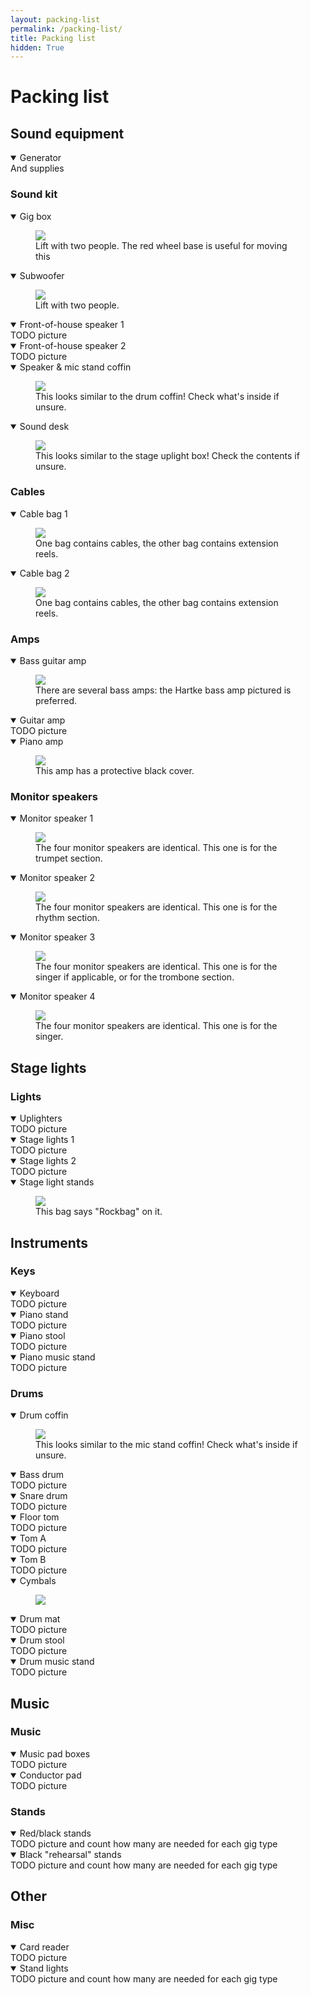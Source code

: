 ```yaml
---
layout: packing-list
permalink: /packing-list/
title: Packing list
hidden: True
---
```


# Packing list

## Sound equipment

<details open class="skip-electric-yes">
<summary>Generator</summary>
<div>And supplies</div>
</details>

<section>
<h3>Sound kit</h3>

<details open class="first-item">
<summary>Gig box</summary>
<figure>
  <img src="/assets/kit/gig-box.jpg" />
  <figcaption>Lift with two people. The red wheel base is useful for moving this</figcaption>
</figure>
</details>

<details open class="skip-gig-mini">
<summary>Subwoofer</summary>
<figure>
  <img src="/assets/kit/subwoofer.jpg" />
  <figcaption>Lift with two people.</figcaption>
</figure>
</details>

<details open>
<summary>Front-of-house speaker 1</summary>
<div>TODO picture</div>
</details>

<details open>
<summary>Front-of-house speaker 2</summary>
<div>TODO picture</div>
</details>

<details open>
<summary>Speaker &amp; mic stand coffin</summary>
<figure>
  <img src="/assets/kit/mic-coffin.jpg" />
  <figcaption>This looks similar to the drum coffin! Check what's inside if unsure.</figcaption>
</figure>
</details>

<details open>
<summary>Sound desk</summary>
<figure>
  <img src="/assets/kit/sound-desk.jpg" />
  <figcaption>This looks similar to the stage uplight box! Check the contents if unsure.</figcaption>
</figure>
</details>

</section>

<section>
<h3>Cables</h3>

<details open>
<summary>Cable bag 1</summary>
<figure>
  <img src="/assets/kit/cable-bag.jpg" />
  <figcaption>One bag contains cables, the other bag contains extension reels.</figcaption>
</figure>
</details>

<details open>
<summary>Cable bag 2</summary>
<figure>
  <img src="/assets/kit/cable-bag.jpg" />
  <figcaption>One bag contains cables, the other bag contains extension reels.</figcaption>
</figure>
</details>

</section>

<section>
<h3>Amps</h3>

<details open>
<summary>Bass guitar amp</summary>
<figure>
  <img src="/assets/kit/hartke-bass-amp.jpg" />
  <figcaption>There are several bass amps: the Hartke bass amp pictured is preferred.</figcaption>
</figure>
</details>

<details open>
<summary>Guitar amp</summary>
<div>TODO picture</div>
</details>

<details open>
<summary>Piano amp</summary>
<figure>
  <img src="/assets/kit/piano-amp.jpg" />
  <figcaption>This amp has a protective black cover.</figcaption>
</figure>
</details>

</section>

<section>
<h3>Monitor speakers</h3>

<details open>
<summary>Monitor speaker 1</summary>
<figure>
  <img src="/assets/kit/monitor.jpg" />
  <figcaption>The four monitor speakers are identical. This one is for the trumpet section.</figcaption>
</figure>
</details>

<details open class="skip-venue-small">
<summary>Monitor speaker 2</summary>
<figure>
  <img src="/assets/kit/monitor.jpg" />
  <figcaption>The four monitor speakers are identical. This one is for the rhythm section.</figcaption>
</figure>
</details>

<details open class="skip-venue-small">
<summary>Monitor speaker 3</summary>
<figure>
  <img src="/assets/kit/monitor.jpg" />
  <figcaption>The four monitor speakers are identical. This one is for the singer if applicable, or for the trombone section.</figcaption>
</figure>
</details>

<details open class="skip-vocal-no">
<summary>Monitor speaker 4</summary>
<figure>
  <img src="/assets/kit/monitor.jpg" />
  <figcaption>The four monitor speakers are identical. This one is for the singer.</figcaption>
</figure>
</details>

</section>

## Stage lights

<section>
<h3>Lights</h3>

<details open class="skip-lights-no">
<summary>Uplighters</summary>
<div>TODO picture</div>
</details>

<details open class="skip-lights-no">
<summary>Stage lights 1</summary>
<div>TODO picture</div>
</details>

<details open class="skip-lights-no">
<summary>Stage lights 2</summary>
<div>TODO picture</div>
</details>

<details open class="skip-lights-no">
<summary>Stage light stands</summary>
<figure>
  <img src="/assets/kit/stage-light-stands.jpg" />
  <figcaption>This bag says "Rockbag" on it.</figcaption>
</figure>
</details>

</section>

## Instruments

<section>
<h3>Keys</h3>

<details open>
<summary>Keyboard</summary>
<div>TODO picture</div>
</details>

<details open>
<summary>Piano stand</summary>
<div>TODO picture</div>
</details>

<details open>
<summary>Piano stool</summary>
<div>TODO picture</div>
</details>

<details open>
<summary>Piano music stand</summary>
<div>TODO picture</div>
</details>

</section>

<section>
<h3>Drums</h3>

<details open>
<summary>Drum coffin</summary>
<figure>
  <img src="/assets/kit/drum-coffin.jpg" />
  <figcaption>This looks similar to the mic stand coffin! Check what's inside if unsure.</figcaption>
</figure>
</details>

<details open>
<summary>Bass drum</summary>
<div>TODO picture</div>
</details>

<details open>
<summary>Snare drum</summary>
<div>TODO picture</div>
</details>

<details open>
<summary>Floor tom</summary>
<div>TODO picture</div>
</details>

<details open>
<summary>Tom A</summary>
<div>TODO picture</div>
</details>

<details open>
<summary>Tom B</summary>
<div>TODO picture</div>
</details>

<details open>
<summary>Cymbals</summary>
<figure>
  <img src="/assets/kit/drum-cymbals.jpg" />
</figure>
</details>

<details open>
<summary>Drum mat</summary>
<div>TODO picture</div>
</details>

<details open>
<summary>Drum stool</summary>
<div>TODO picture</div>
</details>

<details open>
<summary>Drum music stand</summary>
<div>TODO picture</div>
</details>

</section>

## Music

<section>
<h3>Music</h3>

<details open>
<summary>Music pad boxes</summary>
<div>TODO picture</div>
</details>

<details open>
<summary>Conductor pad</summary>
<div>TODO picture</div>
</details>

</section>

<section>
<h3>Stands</h3>

<details open>
<summary>Red/black stands</summary>
<div>TODO picture and count how many are needed for each gig type</div>
</details>

<details open>
<summary>Black "rehearsal" stands</summary>
<div>TODO picture and count how many are needed for each gig type</div>
</details>

</section>

## Other

<section>
<h3>Misc</h3>

<details open class="skip-payments-no">
<summary>Card reader</summary>
<div>TODO picture</div>
</details>

<details open class="skip-venue-outdoor">
<summary>Stand lights</summary>
<div>TODO picture and count how many are needed for each gig type</div>
</details>

</section>
